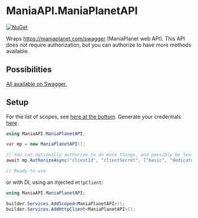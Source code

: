 # ManiaAPI.ManiaPlanetAPI

[![NuGet](https://img.shields.io/nuget/vpre/ManiaAPI.ManiaPlanetAPI?style=for-the-badge&logo=nuget)](https://www.nuget.org/packages/ManiaAPI.ManiaPlanetAPI/)

Wraps https://maniaplanet.com/swagger (ManiaPlanet web API). This API does not require authorization, but you can authorize to have more methods available.

## Possibilities

[All available on Swagger.](https://maniaplanet.com/swagger)

## Setup

For the list of scopes, see [here at the bottom](https://doc.maniaplanet.com/web-services/oauth2). Generate your credentials [here](https://maniaplanet.com/web-services-manager).

```cs
using ManiaAPI.ManiaPlanetAPI;

var mp = new ManiaPlanetAPI();

// You can optionally authorize to do more things, and possibly be less limited
await mp.AuthorizeAsync("clientId", "clientSecret", ["basic", "dedicated", "maps"]);

// Ready to use
```

or with DI, using an injected `HttpClient`:

```cs
using ManiaAPI.ManiaPlanetAPI;

builder.Services.AddScoped<ManiaPlanetAPI>();
builder.Services.AddHttpClient<ManiaPlanetAPI>();
```